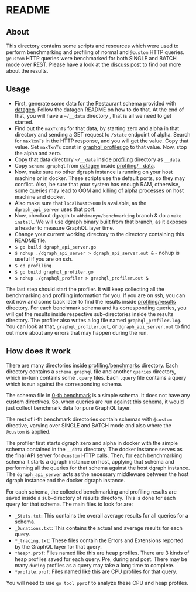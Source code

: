 # README

## About

This directory contains some scripts and resources which were used to perform benchmarking and
profiling of normal and `@custom` HTTP queries. `@custom` HTTP queries were benchmarked for both
SINGLE and BATCH mode over REST. Please have a look at the
[discuss post](https://discuss.dgraph.io/t/graphql-query-mutation-benchmarking-result/8604/5) to
find out more about the results.

## Usage

- First, generate some data for the Restaurant schema provided with [datagen](../datagen). Follow
  the datagen README on how to do that. At the end of that, you will have a `~/__data` directory ,
  that is all we need to get started.
- Find out the `maxTxnTs` for that data, by starting zero and alpha in that directory and sending a
  GET request to `/state` endpoint of alpha. Search for `maxTxnTs` in the HTTP response, and you
  will get the value. Copy that value. Set `maxTxnTs` const in
  [graphql_profiler.go](profiling/graphql_profiler.go) to that value. Now, stop the alpha and zero.
- Copy that data directory `~/__data` inside [profiling](profiling) directory as `__data`.
- Copy `schema.graphql` from [datagen](../datagen) inside [profiling/\_\_data](profiling/__data).
- Now, make sure no other dgraph instance is running on your host machine or in docker. These
  scripts use the default ports, so they may conflict. Also, be sure that your system has enough
  RAM, otherwise, some queries may lead to OOM and killing of alpha processes on host machine and
  docker.
- Also make sure that `localhost:9000` is available, as the `dgraph_api_server` uses that port.
- Now, checkout dgraph to `abhimanyu/benchmarking` branch & do a `make install`. We will use dgraph
  binary built from that branch, as it exposes a header to measure GraphQL layer time.
- Change your current working directory to the directory containing this README file.
- `$ go build dgraph_api_server.go`
- `$ nohup ./dgraph_api_server > dgraph_api_server.out &` - nohup is useful if you are on ssh.
- `$ cd profiling`
- `$ go build graphql_profiler.go`
- `$ nohup ./graphql_profiler > graphql_profiler.out &`

The last step should start the profiler. It will keep collecting all the benchmarking and profiling
information for you. If you are on ssh, you can exit now and come back later to find the results
inside [profiling/results](profiling/results) directory. For each benchmark schema and its
corresponding queries, you will get the results inside respective sub-directories inside the results
directory. The profiler also writes a log file named `graphql_profiler.log`. You can look at that,
`graphql_profiler.out`, or `dgraph_api_server.out` to find out more about any errors that may happen
during the run.

## How does it work

There are many directories inside [profiling/benchmarks](profiling/benchmarks) directory. Each
directory contains a `schema.graphql` file and another `queries` directory, which in-turn contains
some `.query` files. Each `.query` file contains a query which is run against the corresponding
schema.

The schema file in [0-th benchmark](profiling/benchmarks/0) is a simple schema. It does not have any
custom directives. So, when queries are run against this schema, it would just collect benchmark
data for pure GraphQL layer.

The rest of i-th benchmark directories contain schemas with `@custom` directive, varying over SINGLE
and BATCH mode and also where the `@custom` is applied.

The profiler first starts dgraph zero and alpha in docker with the simple schema contained in the
`__data` directory. The docker instance serves as the final API server for `@custom` HTTP calls.
Then, for each benchmarking schema it starts a dgraph instance on host, applying that schema and
performing all the queries for that schema against the host dgraph instance. The `dgraph_api_server`
acts as the necessary middleware between the host dgraph instance and the docker dgraph instance.

For each schema, the collected benchmarking and profiling results are saved inside a sub-directory
of results directory. This is done for each query for that schema. The main files to look for are:

- `_Stats.txt`: This contains the overall average results for all queries for a schema.
- `_Durations.txt`: This contains the actual and average results for each query.
- `*_tracing.txt`: These files contain the Errors and Extensions reported by the GraphQL layer for
  that query.
- `*heap*.prof`: Files named like this are heap profiles. There are 3 kinds of heap profiles saved
  for each query. Pre, during and post. There may be many `during` profiles as a query may take a
  long time to complete.
- `*profile.prof`: Files named like this are CPU profiles for that query.

You will need to use `go tool pprof` to analyze these CPU and heap profiles.
